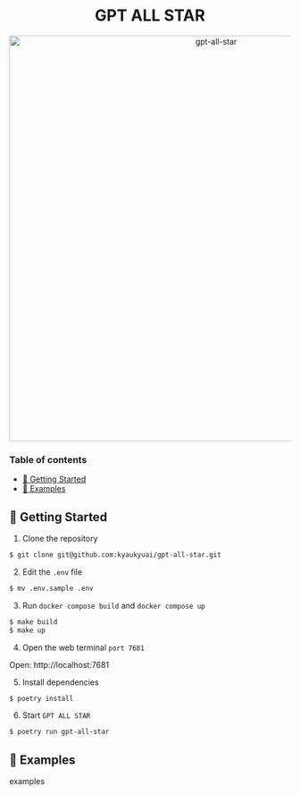 <h1 align="center">GPT ALL STAR</h1>

<div align="center">
  <img src="https://github.com/kyaukyuai/gpt-all-star/assets/1140707/17350949-9bec-4e3f-88e7-5c1d0d1b8746" width="725x145" alt="gpt-all-star">
</div>

<h3>Table of contents</h3>
</hr>

- [🐳 Getting Started](#-getting-started)
- [🔎 Examples](#-examples)

## 🐳 Getting Started

1. Clone the repository

```bash
$ git clone git@github.com:kyaukyuai/gpt-all-star.git
```

2. Edit the `.env` file

```bash
$ mv .env.sample .env
```

3. Run `docker compose build` and `docker compose up`

```bash
$ make build
$ make up
```

4. Open the web terminal `port 7681`

Open: http://localhost:7681

5. Install dependencies

```bash
$ poetry install
```

6. Start `GPT ALL STAR`

```bash
$ poetry run gpt-all-star
```

## 🔎 Examples

examples

